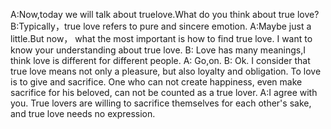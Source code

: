 A:Now,today we will talk about truelove.What do you think about true love?
B:Typically，true love refers to pure and sincere emotion.
A:Maybe just a little.But now， what the most important is how to find true love. I want to know your understanding about true love.
B: Love has many meanings,I think love is different for different people.
A: Go,on.
B: Ok. I consider that true love means not only a pleasure, but also loyalty and obligation. To love is to give and sacrifice. One who can not create happiness, even make sacrifice for his beloved,  can not be counted as a true lover.
A∶I agree with you. True lovers are willing to sacrifice themselves for each other's sake,  and true love needs no expression.